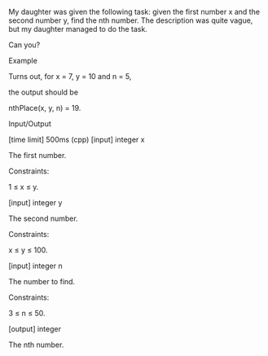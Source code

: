 My daughter was given the following task: given the first number x and the second number y, find the nth number. The description was quite vague, but my daughter managed to do the task.

Can you?

Example

Turns out, for x = 7, y = 10 and n = 5,

the output should be

nthPlace(x, y, n) = 19.

Input/Output

[time limit] 500ms (cpp)
[input] integer x

The first number.

Constraints:

1 ≤ x ≤ y.

[input] integer y

The second number.

Constraints:

x ≤ y ≤ 100.

[input] integer n

The number to find.

Constraints:

3 ≤ n ≤ 50.

[output] integer

The nth number.
